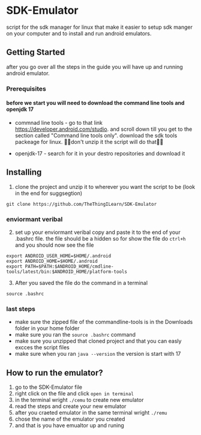 # SDK-Emulator
script for the sdk manager for linux that make it easier to setup sdk manger on 
your computer and to install and run android emulators.

## Getting Started
after you go over all the steps in the guide you will have up and running android emulator.

### Prerequisites
#### before we start you will need to download the command line tools and openjdk 17

- commnad line tools - go to that link https://developer.android.com/studio.
and scroll down till you get to the section called "Command line tools only".
download the sdk tools packeage for linux. 🚫🚫don't unzip it the script will do that🚫🚫

- openjdk-17 - search for it in your destro repositories and download it

## Installing 
1. clone the project and unzip it to wherever you want the script to be (look in the end for suggsegtion)
```
git clone https://github.com/TheThingILearn/SDK-Emulator
```
### enviormant veribal
2. set up your enviormant veribal copy and paste it to the end of your .bashrc file. the file should be a hidden so for show the file 
do `ctrl+h` and you should now see the file
```
export ANDROID_USER_HOME=$HOME/.android
export ANDROID_HOME=$HOME/.android
export PATH=$PATH:$ANDROID_HOME/cmdline-tools/latest/bin:$ANDROID_HOME/platform-tools
```
3. After you saved the file do the command in a terminal
```
source .bashrc
```
### last steps
- make sure the zipped file of the commandline-tools is in the Downloads folder in your home folder
- make sure you ran the `source .bashrc` command
- make sure you unzipped that cloned project and that you can easly excces the script files
- make sure when you ran `java --version` the version is start with 17

## How to run the emulator?
1. go to the SDK-Emulator file
2. right click on the file and click `open in terminal`
3. in the terminal wright `./cemu` to create new emulator
4. read the steps and create your new emulator
5. after you craeted emulator in the same terminal wright `./remu`
6. chose the name of the emulator you created
7. and that is you have emualtor up and runing
